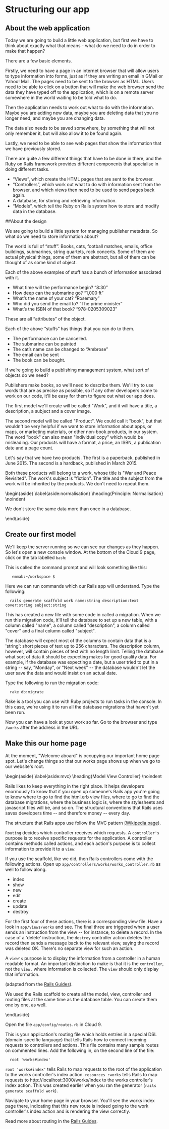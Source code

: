 
# Structuring our app

## About the web application


Today we are going to build a little web application, but first we have to think about exactly what that means - what do we need to do in order to make that happen?

There are a few basic elements.

Firstly, we need to have a page in an internet browser that will allow users to type information into forms, just as if they are writing an email in GMail or Yahoo! Mail. The pages need to be sent to the browser as HTML. Users need to be able to click on a button that will make the web browser send the data they have typed off to the application, which is on a remote server somewhere in the world waiting to be told what to do.

Then the application needs to work out what to do with the information. Maybe you are adding new data, maybe you are deleting data that you no longer need, and maybe you are changing data.

The data also needs to be saved somewhere, by something that will not only remember it, but will also allow it to be found again.

Lastly, we need to be able to see web pages that show the information that we have previously stored.

There are quite a few different things that have to be done in there, and the Ruby on Rails framework provides different components that specialise in doing different tasks.

* “Views”, which create the HTML pages that are sent to the browser.
* “Controllers”, which work out what to do with information sent from the browser, and which views then need to be used to send pages back again.
* A database, for storing and retrieving information.
* “Models”, which tell the Ruby on Rails system how to store and modify data in the database.

##About the design

We are going to build a little system for managing publisher metadata. So what do we need to store information about?

The world is full of “stuff”. Books, cats, football matches, emails, office buildings, submarines, string quartets, rock concerts. Some of them are actual physical things, some of them are abstract, but all of them can be thought of as some kind of object.

Each of the above examples of stuff has a bunch of information associated with it.

* What time will the performance begin? “8:30”
* How deep can the submarine go? “1,000 ft”
* What’s the name of your cat? “Rosemary”
* Who did you send the email to? “The prime minister”
* What’s the ISBN of that book? “978-0205309023”

These are all “attributes” of the object.

Each of the above “stuffs” has things that you can do to them.

* The performance can be cancelled.
* The submarine can be painted
* The cat’s name can be changed to “Ambrose”
* The email can be sent
* The book can be bought.

If we’re going to build a publishing management system, what sort of objects do we need?

Publishers make books, so we'll need to describe them.  We'll try to use words that are as precise as possible, so if any other developers come to work on our code, it'll be easy for them to figure out what our app does.

The first model we'll create will be called "Work", and it will have a title, a description, a subject and a cover image.

The second model will be called "Product". We could call it "book", but that wouldn't be very helpful if we want to store information about apps, or maps, or marketing materials, or other non-book products, in our system. The word "book" can also mean "individual copy" which would be misleading. Our products will have a format, a price, an ISBN, a publication date and a page count.

Let's say that we have two products. The first is a paperback, published in June 2015. The second is a hardback, published in March 2015.

Both these products will belong to a work, whose title is "War and Peace Revisited".  The work's subject is "fiction". The title and the subject from the work will be inherited by the products. We don't need to repeat them.  

\begin{aside}
\label{aside:normalisation}
\heading{Principle: Normalisation}
\noindent

We don't store the same data more than once in a database.


\end{aside}


## Create our first model

We'll keep the server running so we can see our changes as they happen. So let's open a new console window. At the bottom of the Cloud 9 page, click on the tab labelled `bash`:

This is called the command prompt and will look something like this:

```
   emmab:~/workspace $  
```

Here we can run commands which our Rails app will understand. Type the following:

```
  rails generate scaffold work name:string description:text cover:string subject:string
```

This has created a new file with some code in called a migration. When we run this migration code, it'll tell the database to set up a new table, with a column called "name", a column called "description", a column called "cover" and a final column called "subject".

The database will expect most of the columns to contain data that is a 'string': short pieces of text up to 256 characters. The description column, however, will contain pieces of text with no length limit. Telling the database what sort of data it should be expecting makes for good quality data. For example, if the database was expecting a date, but a user tried to put in a string -- say, "Monday", or "Next week" -- the database wouldn't let the user save the data and would insist on an actual date.


Type the following to run the migration code:  

```
  rake db:migrate
```

Rake is a tool you can use with Ruby projects to run tasks in the console. In this case, we're using it to run all the database migrations that haven't yet been run.

Now you can have a look at your work so far. Go to the browser and type `/works` after the address in the URL.

## Make this our home page

At the moment, "Welcome aboard" is occupying our important home page spot. Let's change things so that our works page shows up when we go to our website's root.

\begin{aside}
\label{aside:mvc}
\heading{Model View Controller}
\noindent

Rails likes to keep everything in the right place. It helps developers enormously to know that if you open up someone's Rails app you're going to know where to go to find the html.erb view files, where to go to find the database migrations, where the business logic is, where the stylesheets and javascript files will be, and so on. The structural conventions that Rails uses saves developers time -- and therefore money -- every day.

The structure that Rails apps use follow the MVC pattern [(Wikipedia page)](http://en.wikipedia.org/wiki/Model%E2%80%93view%E2%80%93controller).

`Routing` decides which controller receives which requests. A `controller's` purpose is to receive specific requests for the application. A controller contains methods called actions, and each action's purpose is to collect information to provide it to a `view`.

If you use the scaffold, like we did, then Rails controllers come with the following actions. Open up `app/controllers/works/works_controller.rb` as well to follow along.

* index
* show
* new
* edit
* create
* update
* destroy

For the first four of these actions, there is a corresponding view file. Have a look in `app/views/works` and see. The final three are triggered when a user sends an instruction from the view -- for instance, to delete a record. In the case of a 'delete' instruction, the `destroy` controller action deletes the record then sends a message back to the relevant view, saying the record was deleted OK. There's no separate view for such an action.

A `view's` purpose is to display the information from a controller in a human readable format. An important distinction to make is that it is the `controller`, not the `view,` where information is collected. The `view` should only display that information.

(adapted from the [Rails Guides](http://guides.rubyonrails.org/)).

We used the Rails scaffold to create all the model, view, controller and routing files at the same time as the database table. You can create them one by one, as well.

\end{aside}


Open the file `app/config/routes.rb` in Cloud 9.

This is your application's routing file which holds entries in a special DSL (domain-specific language) that tells Rails how to connect incoming requests to controllers and actions. This file contains many sample routes on commented lines. Add the following in, on the second line of the file:

```
  root 'works#index'
```

`root 'works#index'` tells Rails to map requests to the root of the application to the works controller's index action. `resources :works`
 tells Rails to map requests to http://localhost:3000/works/index to the works controller's index action. This was created earlier when you ran the generator (`rails generate scaffold work`).

Navigate to your home page in your browser. You'll see the works index page there, indicating that this new route is indeed going to the work controller's index action and is rendering the view correctly.

Read more about routing in the [Rails Guides](http://guides.rubyonrails.org/getting_started.html).
